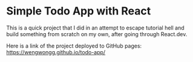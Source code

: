 # Simple Todo App with React

This is a quick project that I did in an attempt to escape tutorial hell and build something from scratch on my own, after going through React.dev.

Here is a link of the project deployed to GitHub pages: https://wengwongg.github.io/todo-app/
